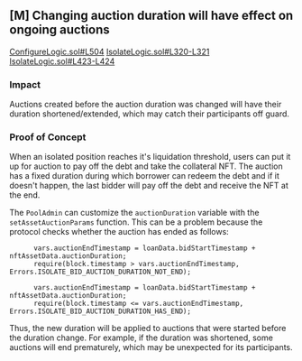 ## [M] Changing auction duration will have effect on ongoing auctions

[ConfigureLogic.sol#L504](repos/2024-07-benddao/src/libraries/logic/ConfigureLogic.sol#L504) [IsolateLogic.sol#L320-L321](repos/2024-07-benddao/src/libraries/logic/IsolateLogic.sol#L320-L321) [IsolateLogic.sol#L423-L424](repos/2024-07-benddao/src/libraries/logic/IsolateLogic.sol#L423-L424)

### Impact

Auctions created before the auction duration was changed will have their duration shortened/extended, which may catch their participants off guard.

### Proof of Concept

When an isolated position reaches it's liquidation threshold, users can put it up for auction to pay off the debt and take the collateral NFT. The auction has a fixed duration during which borrower can redeem the debt and if it doesn't happen, the last bidder will pay off the debt and receive the NFT at the end.

The `PoolAdmin` can customize the `auctionDuration` variable with the `setAssetAuctionParams` function. This can be a problem because the protocol checks whether the auction has ended as follows:

```solidity
      vars.auctionEndTimestamp = loanData.bidStartTimestamp + nftAssetData.auctionDuration;
      require(block.timestamp > vars.auctionEndTimestamp, Errors.ISOLATE_BID_AUCTION_DURATION_NOT_END);

      vars.auctionEndTimestamp = loanData.bidStartTimestamp + nftAssetData.auctionDuration;
      require(block.timestamp <= vars.auctionEndTimestamp, Errors.ISOLATE_BID_AUCTION_DURATION_HAS_END);
```

Thus, the new duration will be applied to auctions that were started before the duration change. For example, if the duration was shortened, some auctions will end prematurely, which may be unexpected for its participants.



